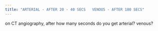 ```yaml
---
title: "ARTERIAL - AFTER 20 - 40 SECS   VENOUS - AFTER 180 SECS"
---
```

on CT angiography, after how many seconds do you get arterial? venous?

